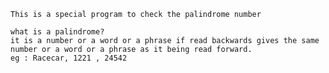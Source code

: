 	This is a special program to check the palindrome number

	what is a palindrome?
	it is a number or a word or a phrase if read backwards gives the same number or a word or a phrase as it being read forward.
	eg : Racecar, 1221 , 24542
